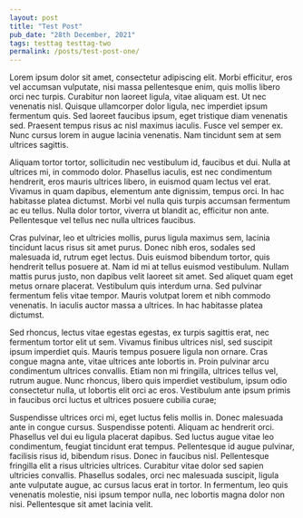 ```yaml
---
layout: post
title: "Test Post"
pub_date: "28th December, 2021"
tags: testtag testtag-two
permalink: /posts/test-post-one/
---
```


Lorem ipsum dolor sit amet, consectetur adipiscing elit. Morbi efficitur, eros vel accumsan vulputate, nisi massa pellentesque enim, quis mollis libero orci nec turpis. Curabitur non laoreet ligula, vitae aliquam est. Ut nec venenatis nisl. Quisque ullamcorper dolor ligula, nec imperdiet ipsum fermentum quis. Sed laoreet faucibus ipsum, eget tristique diam venenatis sed. Praesent tempus risus ac nisl maximus iaculis. Fusce vel semper ex. Nunc cursus lorem in augue lacinia venenatis. Nam tincidunt sem at sem ultrices sagittis.

Aliquam tortor tortor, sollicitudin nec vestibulum id, faucibus et dui. Nulla at ultrices mi, in commodo dolor. Phasellus iaculis, est nec condimentum hendrerit, eros mauris ultrices libero, in euismod quam lectus vel erat. Vivamus in quam dapibus, elementum ante dignissim, tempus orci. In hac habitasse platea dictumst. Morbi vel nulla quis turpis accumsan fermentum ac eu tellus. Nulla dolor tortor, viverra ut blandit ac, efficitur non ante. Pellentesque vel tellus nec nulla ultrices faucibus.

Cras pulvinar, leo et ultricies mollis, purus ligula maximus sem, lacinia tincidunt lacus risus sit amet purus. Donec nibh eros, sodales sed malesuada id, rutrum eget lectus. Duis euismod bibendum tortor, quis hendrerit tellus posuere at. Nam id mi at tellus euismod vestibulum. Nullam mattis purus justo, non dapibus velit laoreet sit amet. Sed aliquet quam eget metus ornare placerat. Vestibulum quis interdum urna. Sed pulvinar fermentum felis vitae tempor. Mauris volutpat lorem et nibh commodo venenatis. In iaculis auctor massa a ultrices. In hac habitasse platea dictumst.

Sed rhoncus, lectus vitae egestas egestas, ex turpis sagittis erat, nec fermentum tortor elit ut sem. Vivamus finibus ultrices nisl, sed suscipit ipsum imperdiet quis. Mauris tempus posuere ligula non ornare. Cras congue magna ante, vitae ultrices ante lobortis in. Proin pulvinar arcu condimentum ultrices convallis. Etiam non mi fringilla, ultrices tellus vel, rutrum augue. Nunc rhoncus, libero quis imperdiet vestibulum, ipsum odio consectetur nulla, ut lobortis elit orci ac eros. Vestibulum ante ipsum primis in faucibus orci luctus et ultrices posuere cubilia curae;

Suspendisse ultrices orci mi, eget luctus felis mollis in. Donec malesuada ante in congue cursus. Suspendisse potenti. Aliquam ac hendrerit orci. Phasellus vel dui eu ligula placerat dapibus. Sed luctus augue vitae leo condimentum, feugiat tincidunt erat tempus. Pellentesque id augue pulvinar, facilisis risus id, bibendum risus. Donec in faucibus nisl. Pellentesque fringilla elit a risus ultricies ultrices. Curabitur vitae dolor sed sapien ultricies convallis. Phasellus sodales, orci nec malesuada suscipit, ligula ante vulputate augue, ac cursus lacus erat in tortor. In fermentum, leo quis venenatis molestie, nisi ipsum tempor nulla, nec lobortis magna dolor non nisi. Pellentesque sit amet lacinia velit.
